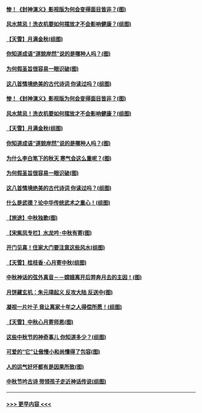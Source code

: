 #### [惨！《封神演义》影视版为何会变得面目皆非？(图)](../pages/p7/906532.md?t=09151644) 
#### [风水禁忌！洗衣机要如何摆放才不会影响健康？(组图)](../pages/p7/905903.md?t=09151644) 
#### [【天雪】月满金秋(组图)](../pages/p7/907385.md?t=09151644) 
#### [你知道成语“道貌岸然”说的是哪种人吗？(图)](../pages/p7/907226.md?t=09151644) 
#### [为何假圣旨很容易一眼识破(图)](../pages/p7/906472.md?t=09151644) 
#### [这八首情境绝美的古代诗词 你读过吗？(组图)](../pages/p7/904852.md?t=09151644) 
#### [惨！《封神演义》影视版为何会变得面目皆非？(图)](../pages/p7/906532.md?t=09151644) 
#### [风水禁忌！洗衣机要如何摆放才不会影响健康？(组图)](../pages/p7/905903.md?t=09151644) 
#### [【天雪】月满金秋(组图)](../pages/p7/907385.md?t=09151644) 
#### [你知道成语“道貌岸然”说的是哪种人吗？(图)](../pages/p7/907226.md?t=09151644) 
#### [为什么李白笔下的秋天 寒气会这么重呢？(图)](../pages/p7/905581.md?t=09151644) 
#### [为何假圣旨很容易一眼识破(图)](../pages/p7/906472.md?t=09151644) 
#### [这八首情境绝美的古代诗词 你读过吗？(组图)](../pages/p7/904852.md?t=09151644) 
#### [什么是武德？论中华传统武术之重心！(组图)](../pages/p7/906297.md?t=09151644) 
#### [【旅途】中秋独歌(图)](../pages/p7/907261.md?t=09151644) 
#### [【宋紫凤专栏】水龙吟･中秋有寄(图)](../pages/p7/907242.md?t=09151644) 
#### [开门见喜！住家大门要注意这些风水(组图)](../pages/p7/887510.md?t=09151644) 
#### [【天雪】桂枝香･心月寄中秋(组图)](../pages/p7/907083.md?t=09151644) 
#### [中秋神话的弦外真音－－嫦娥离开后羿奔月去的主因！(图)](../pages/p7/906786.md?t=09151644) 
#### [月饼藏玄机：朱元璋起义 反攻大陆 反送中(图)](../pages/p7/906910.md?t=09151644) 
#### [凝视一片叶子 竟让离家十年之人得偿所愿！(组图)](../pages/p7/906191.md?t=09151644) 
#### [【天雪】中秋心月寄师恩(图)](../pages/p7/907075.md?t=09151644) 
#### [这些中秋节的神奇事儿 你知道多少？(组图)](../pages/p7/906789.md?t=09151644) 
#### [可爱的“它”让傲慢小和尚懂得了包容(图)](../pages/p7/906973.md?t=09151644) 
#### [人的运气好坏都有是因果所致(图)](../pages/p7/906555.md?t=09151644) 
#### [中秋节吟古诗 带领孩子走近神话传说(组图)](../pages/p7/906776.md?t=09151644) 

----
#### [ >>> 更早内容 <<< ](../indexes/p7-earlier.md)
